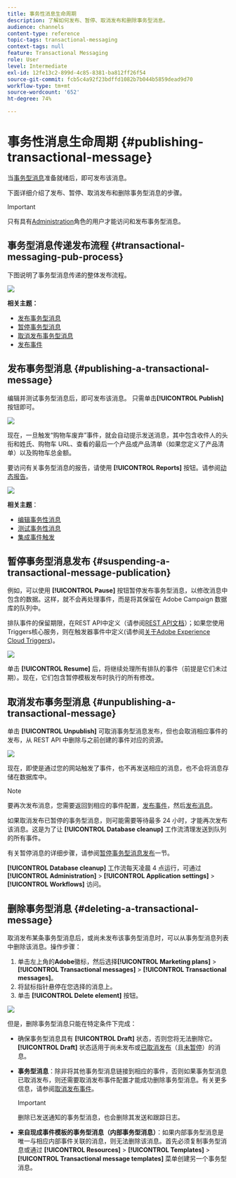 ```yaml
---
title: 事务性消息生命周期
description: 了解如何发布、暂停、取消发布和删除事务型消息。
audience: channels
content-type: reference
topic-tags: transactional-messaging
context-tags: null
feature: Transactional Messaging
role: User
level: Intermediate
exl-id: 12fe13c2-899d-4c85-8381-ba812ff26f54
source-git-commit: fcb5c4a92f23bdffd1082b7b044b5859dead9d70
workflow-type: tm+mt
source-wordcount: '652'
ht-degree: 74%

---
```


# 事务性消息生命周期 {#publishing-transactional-message}

当[事务型消息](../../channels/using/editing-transactional-message.md)准备就绪后，即可发布该消息。

下面详细介绍了发布、暂停、取消发布和删除事务型消息的步骤。

>[!IMPORTANT]
>
>只有具有[Administration](../../administration/using/users-management.md#functional-administrators)角色的用户才能访问和发布事务型消息。

## 事务型消息传递发布流程 {#transactional-messaging-pub-process}

下图说明了事务型消息传递的整体发布流程。

![](assets/message-center_pub-process.png)

**相关主题：**
* [发布事务型消息](#publishing-a-transactional-message)
* [暂停事务型消息](#suspending-a-transactional-message-publication)
* [取消发布事务型消息](#unpublishing-a-transactional-message)
* [发布事件](../../channels/using/publishing-transactional-event.md)

<!--## Testing a transactional message {#testing-a-transactional-message}

You first need to create a specific test profile that will allow you to properly check the transactional message.

### Defining a specific test profile {#defining-specific-test-profile}

Define a test profile that will be linked to your event, which will allow you to preview your message and send a relevant proof.

1. From the transactional message dashboard, click the **[!UICONTROL Create test profile]** button.

   ![](assets/message-center_test-profile.png)

1. Specify the information to send in JSON format in the **[!UICONTROL Event data used for personalization]** section. This is the content that will be used when previewing the message and when the test profile receives the proof.

   ![](assets/message-center_event-data.png)

   >[!NOTE]
   >
   >You can also enter the information relating to the profile table. See [Enriching the event](../../channels/using/configuring-transactional-event.md#enriching-the-transactional-message-content) and [Personalizing a transactional message](../../channels/using/editing-transactional-message.md#personalizing-a-transactional-message).

1. Once created, the test profile will be pre-specified in the transactional message. Click the **[!UICONTROL Test profiles]** block of the message to check the target of your proof.

   ![](assets/message-center_5.png)

You can also create a new test profile or use one that already exists in the **[!UICONTROL Test profiles]** menu. To do this:

1. Click the **Adobe** logo, in the top left corner, then select **[!UICONTROL Profiles & audiences]** > **[!UICONTROL Test profiles]**.
1. In the **[!UICONTROL Event]** section, select the event that you have just created. In this example, select "Cart abandonment (EVTcartAbandonment)".
1. Specify the information to send in JSON format in the **[!UICONTROL Event data]** text box.

   ![](assets/message-center_3.png)

1. Save your changes.
1. Access the message that you created and select the updated test profile.

**Related topics:**

* [Managing test profiles](../../audiences/using/managing-test-profiles.md)
* [Creating audiences](../../audiences/using/creating-audiences.md)

### Sending the proof {#sending-proof}

Once you have created one or more specific test profiles and saved your transactional message, you can send a proof to test it.

![](assets/message-center_10.png)

The steps for sending a proof are detailed in the [Sending proofs](../../sending/using/sending-proofs.md) section.-->

## 发布事务型消息 {#publishing-a-transactional-message}

编辑并测试事务型消息后，即可发布该消息。 只需单击&#x200B;**[!UICONTROL Publish]**&#x200B;按钮即可。

![](assets/message-center_12.png)

现在，一旦触发“购物车废弃”事件，就会自动提示发送消息，其中包含收件人的头衔和姓氏、购物车 URL、查看的最后一个产品或产品清单（如果您定义了产品清单）以及购物车总金额。

要访问有关事务型消息的报告，请使用 **[!UICONTROL Reports]** 按钮。请参阅[动态报告](../../reporting/using/about-dynamic-reports.md)。

![](assets/message-center_13.png)

**相关主题**：
* [编辑事务性消息](../../channels/using/editing-transactional-message.md)
* [测试事务性消息](../../channels/using/testing-transactional-message.md)
* [集成事件触发](../../channels/using/getting-started-with-transactional-msg.md#integrate-event-trigger)

## 暂停事务型消息发布 {#suspending-a-transactional-message-publication}

例如，可以使用 **[!UICONTROL Pause]** 按钮暂停发布事务型消息，以修改消息中包含的数据。这样，就不会再处理事件，而是将其保留在 Adobe Campaign 数据库的队列中。

排队事件的保留期限，在REST API中定义（请参阅[REST API文档](../../api/using/managing-transactional-messages.md)）；如果您使用Triggers核心服务，则在触发器事件中定义(请参阅[关于Adobe Experience Cloud Triggers](../../integrating/using/about-adobe-experience-cloud-triggers.md))。

![](assets/message-center_pause.png)

单击 **[!UICONTROL Resume]** 后，将继续处理所有排队的事件（前提是它们未过期）。现在，它们包含暂停模板发布时执行的所有修改。

## 取消发布事务型消息 {#unpublishing-a-transactional-message}

单击 **[!UICONTROL Unpublish]** 可取消事务型消息发布，但也会取消相应事件的发布，从 REST API 中删除与之前创建的事件对应的资源。

![](assets/message-center_unpublish-template.png)

现在，即使是通过您的网站触发了事件，也不再发送相应的消息，也不会将消息存储在数据库中。

>[!NOTE]
>
>要再次发布消息，您需要返回到相应的事件配置，[发布事件](../../channels/using/publishing-transactional-event.md)，然后[发布消息](#publishing-a-transactional-message)。

如果取消发布已暂停的事务型消息，则可能需要等待最多 24 小时，才能再次发布该消息。这是为了让 **[!UICONTROL Database cleanup]** 工作流清理发送到队列的所有事件。

有关暂停消息的详细步骤，请参阅[暂停事务型消息发布](#suspending-a-transactional-message-publication)一节。

**[!UICONTROL Database cleanup]** 工作流每天凌晨 4 点运行，可通过 **[!UICONTROL Administration]** > **[!UICONTROL Application settings]** > **[!UICONTROL Workflows]** 访问。

## 删除事务型消息 {#deleting-a-transactional-message}

取消发布某条事务型消息后，或尚未发布该事务型消息时，可以从事务型消息列表中删除该消息。操作步骤：

1. 单击左上角的&#x200B;**Adobe**&#x200B;徽标，然后选择&#x200B;**[!UICONTROL Marketing plans]** > **[!UICONTROL Transactional messages]** > **[!UICONTROL Transactional messages]**。
1. 将鼠标指针悬停在您选择的消息上。
1. 单击 **[!UICONTROL Delete element]** 按钮。

![](assets/message-center_delete-template.png)

但是，删除事务型消息只能在特定条件下完成：

* 确保事务型消息具有 **[!UICONTROL Draft]** 状态，否则您将无法删除它。**[!UICONTROL Draft]** 状态适用于尚未发布或[已取消发布](#unpublishing-a-transactional-message)（且[未暂停](#suspending-a-transactional-message-publication)）的消息。

* **事务型消息**：除非将其他事务型消息链接到相应的事件，否则如果事务型消息已取消发布，则还需要取消发布事件配置才能成功删除事务型消息。有关更多信息，请参阅[取消发布事件](../../channels/using/publishing-transactional-event.md#unpublishing-an-event)。

   >[!IMPORTANT]
   >
   >删除已发送通知的事务型消息，也会删除其发送和跟踪日志。

* **来自现成事件模板的事务型消息（内部事务型消息）**：如果内部事务型消息是唯一与相应内部事件关联的消息，则无法删除该消息。首先必须复制事务型消息或通过 **[!UICONTROL Resources]** > **[!UICONTROL Templates]** > **[!UICONTROL Transactional message templates]** 菜单创建另一个事务型消息。

<!--## Monitoring transactional message delivery {#monitoring-transactional-message-delivery}

Once the message is published and your site integration is done, you can monitor the delivery.

To monitor transactional messaging, you need to access **execution deliveries**. An execution delivery is a non-actionable and non-functional technical message created once a month for each transactional message, and each time a transactional message is edited and published again.

1. To view the message delivery log, click the icon at the bottom right of the **[!UICONTROL Deployment]** block.

   ![](assets/message-center_access_logs.png)

1. Click the **[!UICONTROL Execution list]** tab.

   ![](assets/message-center_execution_tab.png)

1. Select the execution delivery of your choice.

   ![](assets/message-center_execution_delivery.png)

1. Click again the icon at the bottom right of the **[!UICONTROL Deployment]** block.

   ![](assets/message-center_execution_access_logs.png)

   For each execution delivery, you can consult the delivery logs as you would do for a standard delivery. For more on accessing and using the logs, see [Monitoring a delivery](../../sending/using/monitoring-a-delivery.md).

**Related topics**:
* [Publishing a transactional message](#publishing-a-transactional-message)
* [Integrate the event triggering](../../channels/using/getting-started-with-transactional-msg.md#integrate-event-trigger)

### Profile-based transactional message specificities {#profile-transactional-message-monitoring}

For profile-based transactional messages, you can monitor the following profile information.

Select the **[!UICONTROL Sending logs]** tab. In the **[!UICONTROL Status]** column, **[!UICONTROL Sent]** indicates that a profile has opted in.

![](assets/message-center_marketing_sending_logs.png)

Select the **[!UICONTROL Exclusions logs]** tab to view recipients who have been excluded from the message target, such as addresses on denylist.

![](assets/message-center_marketing_exclusion_logs.png)

For any profile that has opted out, the **[!UICONTROL Address on denylist]** typology rule excluded the corresponding recipient.

This rule is part of a specific typology that applies to all transactional messages based on the **[!UICONTROL Profile]** table.

![](assets/message-center_marketing_typology.png)

**Related topics**:

* [About typologies and typology rules](../../sending/using/about-typology-rules.md)
* [Monitoring a delivery](../../sending/using/monitoring-a-delivery.md)

## Transactional message retry process {#transactional-message-retry-process}

A temporarily undelivered transactional message is subject to automatic retries that are performed until the delivery expires. For more on the delivery duration, see [Validity period parameters](../../administration/using/configuring-email-channel.md#validity-period-parameters).

When a transactional message fails to be sent, there are two retry systems:

* At the transactional messaging level, a transactional message can fail before the event is assigned to an execution delivery, meaning between the event reception and the delivery preparation. See [Event processing retry process](#event-processing-retry-process).
* At the sending process level, once the event has been assigned to an execution delivery, the transactional message can fail due to a temporary error. See [Message sending retry process](#message-sending-retry-process).

The definition of **execution delivery** can be found in the [Monitoring transactional message delivery](#monitoring-transactional-message-delivery) section.

### Event processing retry process {#event-processing-retry-process}

When an event is triggered, it is assigned to an execution delivery.

If the event cannot be assigned to an execution delivery, the event processing is postponed. Retries are then performed until it is assigned to a new execution delivery.

>[!NOTE]
>
>A postponed event does not appear in the transactional message sending logs, because it is not assigned to an execution delivery yet.

For example, the event could not be assigned to an execution delivery because its content was not correct, there was an issue with access rights or branding, an error was detected on applying typology rules, etc. In this case, you can pause the message, edit it to fix the problem and publish it again. The retry system will then assign it to a new execution delivery.

### Message sending retry process {#message-sending-retry-process}

Once the event has been assigned to an execution delivery, the transactional message can fail due to a temporary error, if the recipient's mailbox is full for example. For more on this, see [Retries after a delivery temporary failure](../../sending/using/understanding-delivery-failures.md#retries-after-a-delivery-temporary-failure).

>[!NOTE]
>
>When an event is assigned to an execution delivery, it appears in the sending logs of this execution delivery, and only at this time. The failed deliveries are displayed in the **[!UICONTROL Execution list]** tab of the transactional message sending logs.

### Retry process limitations {#limitations}

**Sending logs update**

In the retry process, the sending logs of the new execution delivery are not immediately updated (the update is performed through a scheduled workflow). It means that the message could be in **[!UICONTROL Pending]** status even if the transactional event has been processed by the new execution delivery.

**Failed execution delivery**

You cannot stop an execution delivery. However, if the current execution delivery fails, a new one is created as soon as a new event is received, and all new events are processed by this new execution delivery. No new events are processed by the failed execution delivery.

If some events already assigned to an execution delivery have been postponed as part of the retry process and if that execution delivery fails, the retry system does not assign the postponed events to the new execution delivery, which means that these events are lost. Check the [delivery logs](#monitoring-transactional-message-delivery) to see the recipients that may have been impacted.-->
